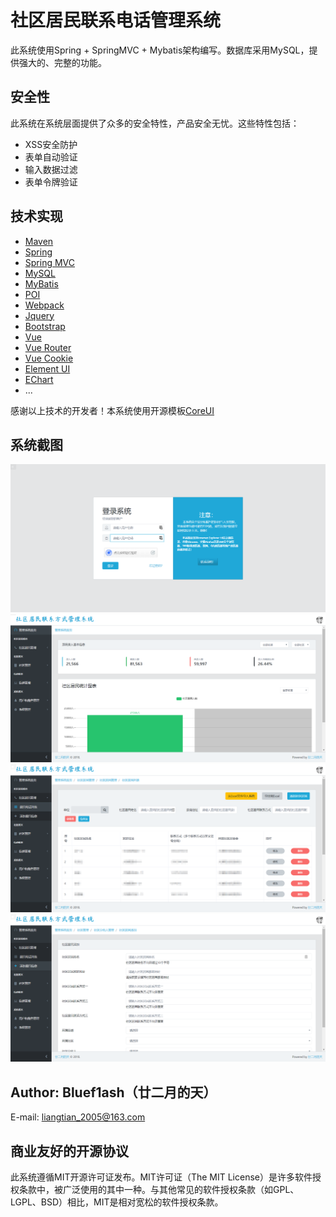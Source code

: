 # 社区居民联系电话管理系统
此系统使用Spring + SpringMVC + Mybatis架构编写。数据库采用MySQL，提供强大的、完整的功能。

## 安全性
此系统在系统层面提供了众多的安全特性，产品安全无忧。这些特性包括：

- XSS安全防护
- 表单自动验证
- 输入数据过滤
- 表单令牌验证

## 技术实现

- [Maven](https://maven.apache.org)
- [Spring](https://spring.io)
- [Spring MVC](https://spring.io/projects/spring-framework)
- [MySQL](https://www.mysql.com)
- [MyBatis](https://github.com/mybatis)
- [POI](https://poi.apache.org)
- [Webpack](https://github.com/webpack/webpack)
- [Jquery](https://jquery.com)
- [Bootstrap](https://getbootstrap.com)
- [Vue](https://github.com/vuejs/vue)
- [Vue Router](https://github.com/vuejs/vue-router)
- [Vue Cookie](https://github.com/alfhen/vue-cookie)
- [Element UI](https://element.eleme.io)
- [EChart](https://echarts.baidu.com)
- ...

感谢以上技术的开发者！本系统使用开源模板[CoreUI](https://github.com/coreui)

## 系统截图

![image](https://github.com/bluef1ash/phone_number_manager/raw/master/src/design/screenshot/login.png)
![image](https://github.com/bluef1ash/phone_number_manager/raw/master/src/design/screenshot/index.png)
![image](https://github.com/bluef1ash/phone_number_manager/raw/master/src/design/screenshot/list.png)
![image](https://github.com/bluef1ash/phone_number_manager/raw/master/src/design/screenshot/create.png)

## Author: Bluef1ash（廿二月的天）
E-mail: liangtian_2005@163.com

## 商业友好的开源协议
此系统遵循MIT开源许可证发布。MIT许可证（The MIT License）是许多软件授权条款中，被广泛使用的其中一种。与其他常见的软件授权条款（如GPL、LGPL、BSD）相比，MIT是相对宽松的软件授权条款。
